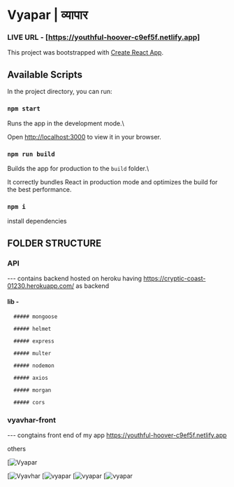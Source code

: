 # Vyapar | व्यापार 

  ### LIVE URL - [https://youthful-hoover-c9ef5f.netlify.app]
  
  
  This project was bootstrapped with [Create React App](https://github.com/facebook/create-react-app).

## Available Scripts



In the project directory, you can run:



### `npm start`

Runs the app in the development mode.\

Open [http://localhost:3000](http://localhost:3000) to view it in your browser.

### `npm run build`

Builds the app for production to the `build` folder.\

It correctly bundles React in production mode and optimizes the build for the best performance.



### `npm i`

install dependencies



## FOLDER STRUCTURE

### API 

  --- contains backend hosted on heroku having https://cryptic-coast-01230.herokuapp.com/ as backend

  #### lib -

      ##### mongoose

      ##### helmet

      ##### express

      ##### multer

      ##### nodemon

      ##### axios

      ##### morgan

      ##### cors

### vyavhar-front

  --- congtains front end of my app https://youthful-hoover-c9ef5f.netlify.app


others

[![Vyapar](https://ibb.co/2tr74cx)


[![Vyavhar](https://ibb.co/5K4HdPG)
[![vyapar](https://ibb.co/tHxjRrZ)
[![vyapar](https://ibb.co/Mc1Ld1m)
[![vyapar](https://ibb.co/vkSWrwm)


